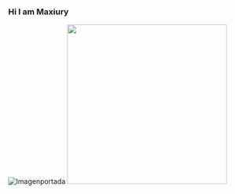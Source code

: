 ###  Hi I am Maxiury

![Imagenportada](https://user-images.githubusercontent.com/113462878/196045657-69b7a0b2-052c-441b-9518-04cb7fed7e41.jpeg)
 <img src="https://user-images.githubusercontent.com/113462878/196184839-bdacf6b0-8a11-4a95-8b53-051fc615f658.jpeg" width="325">
<!--
**Maxiury/Maxiury** is a ✨ _special_ ✨ repository because its `README.md` (this file) appears on your GitHub profile.

Here are some ideas to get you started:

- 🔭 I’m currently working on ...
- 🌱 I’m currently learning ...
- 👯 I’m looking to collaborate on ...
- 🤔 I’m looking for help with ...
- 💬 Ask me about ...
- 📫 How to reach me: ...
- 😄 Pronouns: ...
- ⚡ Fun fact: ...
-->
